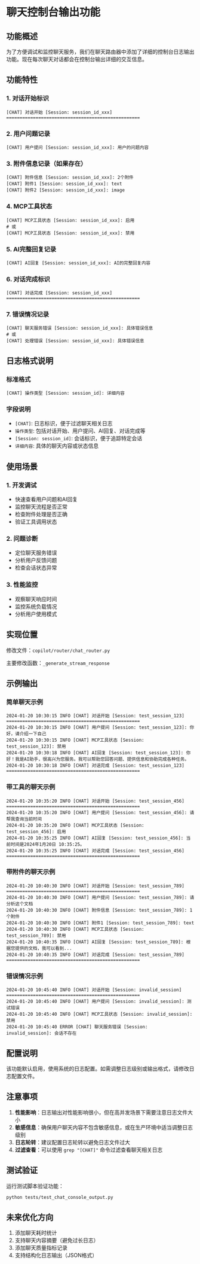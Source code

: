 # 聊天控制台输出功能

## 功能概述

为了方便调试和监控聊天服务，我们在聊天路由器中添加了详细的控制台日志输出功能。现在每次聊天对话都会在控制台输出详细的交互信息。

## 功能特性

### 1. 对话开始标识
```
[CHAT] 对话开始 [Session: session_id_xxx] ==================================================
```

### 2. 用户问题记录
```
[CHAT] 用户提问 [Session: session_id_xxx]: 用户的问题内容
```

### 3. 附件信息记录（如果存在）
```
[CHAT] 附件信息 [Session: session_id_xxx]: 2个附件
[CHAT] 附件1 [Session: session_id_xxx]: text
[CHAT] 附件2 [Session: session_id_xxx]: image
```

### 4. MCP工具状态
```
[CHAT] MCP工具状态 [Session: session_id_xxx]: 启用
# 或
[CHAT] MCP工具状态 [Session: session_id_xxx]: 禁用
```

### 5. AI完整回复记录
```
[CHAT] AI回复 [Session: session_id_xxx]: AI的完整回复内容
```

### 6. 对话完成标识
```
[CHAT] 对话完成 [Session: session_id_xxx] ==================================================
```

### 7. 错误情况记录
```
[CHAT] 聊天服务错误 [Session: session_id_xxx]: 具体错误信息
# 或
[CHAT] 处理错误 [Session: session_id_xxx]: 具体错误信息
```

## 日志格式说明

### 标准格式
```
[CHAT] 操作类型 [Session: session_id]: 详细内容
```

### 字段说明
- `[CHAT]`: 日志标识，便于过滤聊天相关日志
- `操作类型`: 包括对话开始、用户提问、AI回复、对话完成等
- `[Session: session_id]`: 会话标识，便于追踪特定会话
- `详细内容`: 具体的聊天内容或状态信息

## 使用场景

### 1. 开发调试
- 快速查看用户问题和AI回复
- 监控聊天流程是否正常
- 检查附件处理是否正确
- 验证工具调用状态

### 2. 问题诊断
- 定位聊天服务错误
- 分析用户反馈问题
- 检查会话状态异常

### 3. 性能监控
- 观察聊天响应时间
- 监控系统负载情况
- 分析用户使用模式

## 实现位置

修改文件：`copilot/router/chat_router.py`

主要修改函数：`_generate_stream_response`

## 示例输出

### 简单聊天示例
```
2024-01-20 10:30:15 INFO [CHAT] 对话开始 [Session: test_session_123] ==================================================
2024-01-20 10:30:15 INFO [CHAT] 用户提问 [Session: test_session_123]: 你好，请介绍一下自己
2024-01-20 10:30:15 INFO [CHAT] MCP工具状态 [Session: test_session_123]: 禁用
2024-01-20 10:30:18 INFO [CHAT] AI回复 [Session: test_session_123]: 你好！我是AI助手，很高兴为您服务。我可以帮助您回答问题、提供信息和协助完成各种任务。
2024-01-20 10:30:18 INFO [CHAT] 对话完成 [Session: test_session_123] ==================================================
```

### 带工具的聊天示例
```
2024-01-20 10:35:20 INFO [CHAT] 对话开始 [Session: test_session_456] ==================================================
2024-01-20 10:35:20 INFO [CHAT] 用户提问 [Session: test_session_456]: 请帮我查询当前时间
2024-01-20 10:35:20 INFO [CHAT] MCP工具状态 [Session: test_session_456]: 启用
2024-01-20 10:35:25 INFO [CHAT] AI回复 [Session: test_session_456]: 当前时间是2024年1月20日 10:35:25。
2024-01-20 10:35:25 INFO [CHAT] 对话完成 [Session: test_session_456] ==================================================
```

### 带附件的聊天示例
```
2024-01-20 10:40:30 INFO [CHAT] 对话开始 [Session: test_session_789] ==================================================
2024-01-20 10:40:30 INFO [CHAT] 用户提问 [Session: test_session_789]: 请分析这个文档
2024-01-20 10:40:30 INFO [CHAT] 附件信息 [Session: test_session_789]: 1个附件
2024-01-20 10:40:30 INFO [CHAT] 附件1 [Session: test_session_789]: text
2024-01-20 10:40:30 INFO [CHAT] MCP工具状态 [Session: test_session_789]: 禁用
2024-01-20 10:40:35 INFO [CHAT] AI回复 [Session: test_session_789]: 根据您提供的文档，我可以看到...
2024-01-20 10:40:35 INFO [CHAT] 对话完成 [Session: test_session_789] ==================================================
```

### 错误情况示例
```
2024-01-20 10:45:40 INFO [CHAT] 对话开始 [Session: invalid_session] ==================================================
2024-01-20 10:45:40 INFO [CHAT] 用户提问 [Session: invalid_session]: 测试错误
2024-01-20 10:45:40 INFO [CHAT] MCP工具状态 [Session: invalid_session]: 禁用
2024-01-20 10:45:40 ERROR [CHAT] 聊天服务错误 [Session: invalid_session]: 会话不存在
```

## 配置说明

该功能默认启用，使用系统的日志配置。如需调整日志级别或输出格式，请修改日志配置文件。

## 注意事项

1. **性能影响**：日志输出对性能影响很小，但在高并发场景下需要注意日志文件大小
2. **敏感信息**：确保用户聊天内容不包含敏感信息，或在生产环境中适当调整日志级别
3. **日志轮转**：建议配置日志轮转以避免日志文件过大
4. **过滤查看**：可以使用 `grep "[CHAT]"` 命令过滤查看聊天相关日志

## 测试验证

运行测试脚本验证功能：
```bash
python tests/test_chat_console_output.py
```

## 未来优化方向

1. 添加聊天耗时统计
2. 支持聊天内容摘要（避免过长日志）
3. 添加聊天质量指标记录
4. 支持结构化日志输出（JSON格式） 